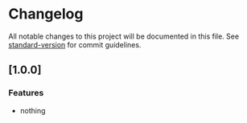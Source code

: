 # Changelog

All notable changes to this project will be documented in this file. See [standard-version](https://github.com/conventional-changelog/standard-version) for commit guidelines.

## [1.0.0]

### Features

* nothing